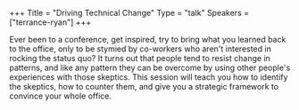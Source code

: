 +++
Title = "Driving Technical Change"
Type = "talk"
Speakers = ["terrance-ryan"]
+++

Ever been to a conference, get inspired, try to bring what you learned back to the office, only to be stymied by co-workers who aren't interested in rocking the status quo? It turns out that people tend to resist change in patterns, and like any pattern they can be overcome by using other people's experiences with those skeptics. This session will teach you how to identify the skeptics, how to counter them, and give you a strategic framework to convince your whole office.
